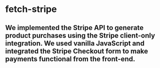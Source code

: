 # fetch-stripe

## We implemented the Stripe API to generate product purchases using the Stripe client-only integration. We used vanilla JavaScript and integrated the Stripe Checkout form to make payments functional from the front-end.
